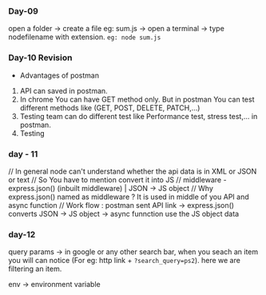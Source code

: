 ### Day-09

open a folder -> create a file eg: sum.js -> open a terminal -> type node<space>filename with extension. `eg: node sum.js`

### Day-10 Revision

- Advantages of postman

1. API can saved in postman.
2. In chrome You can have GET method only. But in postman You can test different methods like (GET, POST, DELETE, PATCH,...)
3. Testing team can do different test like Performance test, stress test,... in postman.
4. Testing

### day - 11

// In general node can't understand whether the api data is in XML or JSON or text
// So You have to mention convert it into JS
// middleware - express.json() (inbuilt middleware) | JSON -> JS object
// Why express.json() named as middleware ? It is used in middle of you API and async function
// Work flow : postman sent API link -> express.json() converts JSON -> JS object -> async funnction use the JS object data

### day-12
query params -> in google or any other search bar, when you seach an item you will can notice (For eg: http link + `?search_query=ps2`). here we are filtering an item.
  
env -> environment variable

